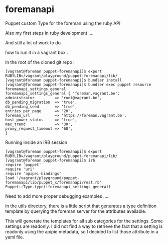 # foremanapi

Puppet custom Type for the foreman using the ruby API

Also my first steps in ruby development ....

And still a lot of work to do

how to run it in a vagrant box .

In the root of the cloned git repo :

    [vagrant@foreman puppet-foremanapi]$ export RUBYLIB=/vagrant/playground/puppet-foremanapi/lib/
    [vagrant@foreman puppet-foremanapi]$ bundler install
    [vagrant@foreman puppet-foremanapi]$ bundler exec puppet resource foremanapi_settings_general
    foremanapi_settings_general { 'foreman.vagrant.be':
    administrator         => 'root@vagrant.be',
    db_pending_migration  => 'true',
    db_pending_seed       => 'true',
    entries_per_page      => '20',
    foreman_url           => 'https://foreman.vagrant.be',
    host_power_status     => 'true',
    max_trend             => '30',
    proxy_request_timeout => '60',
    }

Running inside an IRB session

    [vagrant@foreman puppet-foremanapi]$ export RUBYLIB=/vagrant/playground/puppet-foremanapi/lib/
    [vagrant@foreman puppet-foremanapi]$ irb
    require 'puppet'
    require 'uri'
    require 'apipei-bindings'
    load '/vagrant/playground/puppet-foremanapi/lib/puppet_x/foremanapi/rest.rb'
    Puppet::Type.type(:foremanapi_settings_general)

Need to add more proper debugging examples .....

In the utils directory, there is a little script that generates a type definition template by querying the foreman server for the attributes available.

This will generate the templates for all sub categories for the settings. Some settings are readonly.  I did not find a way to retrieve the fact that a setting is readonly using the apipie metadata, so I decided to list those attribute in a yaml file.

